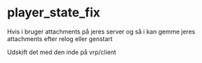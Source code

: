 # player_state_fix
Hvis i bruger attachments på jeres server og så i kan gemme jeres attachments efter relog eller genstart

Udskift det med den inde på vrp/client
